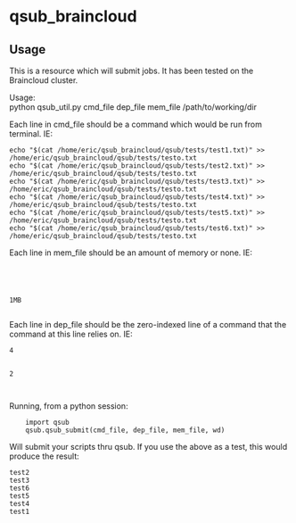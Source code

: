 # qsub_braincloud

## Usage  

This is a resource which will submit jobs. It has been tested on the Braincloud cluster.

Usage:  
    python qsub_util.py cmd_file dep_file mem_file /path/to/working/dir
    
Each line in cmd_file should be a command which would be run from terminal. IE:  
```
echo "$(cat /home/eric/qsub_braincloud/qsub/tests/test1.txt)" >> /home/eric/qsub_braincloud/qsub/tests/testo.txt  
echo "$(cat /home/eric/qsub_braincloud/qsub/tests/test2.txt)" >> /home/eric/qsub_braincloud/qsub/tests/testo.txt  
echo "$(cat /home/eric/qsub_braincloud/qsub/tests/test3.txt)" >> /home/eric/qsub_braincloud/qsub/tests/testo.txt  
echo "$(cat /home/eric/qsub_braincloud/qsub/tests/test4.txt)" >> /home/eric/qsub_braincloud/qsub/tests/testo.txt  
echo "$(cat /home/eric/qsub_braincloud/qsub/tests/test5.txt)" >> /home/eric/qsub_braincloud/qsub/tests/testo.txt  
echo "$(cat /home/eric/qsub_braincloud/qsub/tests/test6.txt)" >> /home/eric/qsub_braincloud/qsub/tests/testo.txt  
```

Each line in mem_file should be an amount of memory or none. IE:  
```




1MB


```

Each line in dep_file should be the zero-indexed line of a command that the command at this line relies on. IE:
```
4


2



```

Running, from a python session:
```
    import qsub
    qsub.qsub_submit(cmd_file, dep_file, mem_file, wd)
```
Will submit your scripts thru qsub. If you use the above as a test, this would produce the result:
```
test2
test3
test6
test5
test4
test1
```


